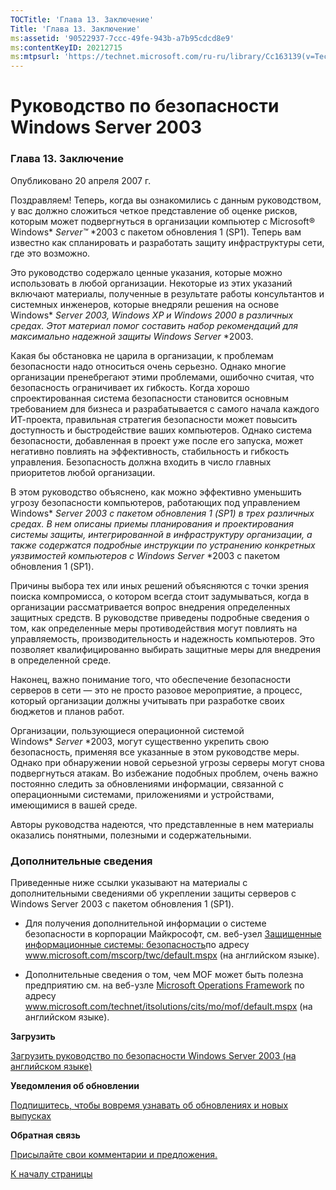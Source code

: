 ```yaml
---
TOCTitle: 'Глава 13. Заключение'
Title: 'Глава 13. Заключение'
ms:assetid: '90522937-7ccc-49fe-943b-a7b95cdcd8e9'
ms:contentKeyID: 20212715
ms:mtpsurl: 'https://technet.microsoft.com/ru-ru/library/Cc163139(v=TechNet.10)'
---
```


Руководство по безопасности Windows Server 2003
===============================================

### Глава 13. Заключение

Опубликовано 20 апреля 2007 г.

Поздравляем! Теперь, когда вы ознакомились с данным руководством, у вас должно сложиться четкое представление об оценке рисков, которым может подвергнуться в организации компьютер с Microsoft® Windows* *Server™* *2003 с пакетом обновления 1 (SP1). Теперь вам известно как спланировать и разработать защиту инфраструктуры сети, где это возможно.

Это руководство содержало ценные указания, которые можно использовать в любой организации. Некоторые из этих указаний включают материалы, полученные в результате работы консультантов и системных инженеров, которые внедряли решения на основе Windows* *Server* *2003, Windows* *XP и Windows* *2000 в различных средах. Этот материал помог составить набор рекомендаций для максимально надежной защиты Windows* *Server* *2003.

Какая бы обстановка не царила в организации, к проблемам безопасности надо относиться очень серьезно. Однако многие организации пренебрегают этими проблемами, ошибочно считая, что безопасность ограничивает их гибкость. Когда хорошо спроектированная система безопасности становится основным требованием для бизнеса и разрабатывается с самого начала каждого ИТ-проекта, правильная стратегия безопасности может повысить доступность и быстродействие ваших компьютеров. Однако система безопасности, добавленная в проект уже после его запуска, может негативно повлиять на эффективность, стабильность и гибкость управления. Безопасность должна входить в число главных приоритетов любой организации.

В этом руководство объяснено, как можно эффективно уменьшить угрозу безопасности компьютеров, работающих под управлением Windows* *Server* *2003 с пакетом обновления 1 (SP1) в трех различных средах. В нем описаны приемы планирования и проектирования системы защиты, интегрированной в инфраструктуру организации, а также содержатся подробные инструкции по устранению конкретных уязвимостей компьютеров с Windows* *Server* *2003 с пакетом обновления 1 (SP1).

Причины выбора тех или иных решений объясняются с точки зрения поиска компромисса, о котором всегда стоит задумываться, когда в организации рассматривается вопрос внедрения определенных защитных средств. В руководстве приведены подробные сведения о том, как определенные меры противодействия могут повлиять на управляемость, производительность и надежность компьютеров. Это позволяет квалифицированно выбирать защитные меры для внедрения в определенной среде.

Наконец, важно понимание того, что обеспечение безопасности серверов в сети — это не просто разовое мероприятие, а процесс, который организации должны учитывать при разработке своих бюджетов и планов работ.

Организации, пользующиеся операционной системой Windows* *Server* *2003, могут существенно укрепить свою безопасность, применяя все указанные в этом руководстве меры. Однако при обнаружении новой серьезной угрозы серверы могут снова подвергнуться атакам. Во избежание подобных проблем, очень важно постоянно следить за обновлениями информации, связанной с операционными системами, приложениями и устройствами, имеющимися в вашей среде.

Авторы руководства надеются, что представленные в нем материалы оказались понятными, полезными и содержательными.

### Дополнительные сведения

Приведенные ниже ссылки указывают на материалы с дополнительными сведениями об укреплении защиты серверов с Windows Server 2003 с пакетом обновления 1 (SP1).

-   Для получения дополнительной информации о системе безопасности в корпорации Майкрософт, см. веб-узел [Защищенные информационные системы: безопасность](http://www.microsoft.com/mscorp/twc/default.mspx)по адресу www.microsoft.com/mscorp/twc/default.mspx (на английском языке).

-   Дополнительные сведения о том, чем MOF может быть полезна предприятию см. на веб-узле [Microsoft Operations Framework](http://www.microsoft.com/technet/itsolutions/cits/mo/mof/default.mspx) по адресу www.microsoft.com/technet/itsolutions/cits/mo/mof/default.mspx (на английском языке).

**Загрузить**

[Загрузить руководство по безопасности Windows Server 2003 (на английском языке)](http://go.microsoft.com/fwlink/?linkid=14846)

**Уведомления об обновлении**

[Подпишитесь, чтобы вовремя узнавать об обновлениях и новых выпусках](http://go.microsoft.com/fwlink/?linkid=54982)

**Обратная связь**

[Присылайте свои комментарии и предложения.](mailto:secwish@microsoft.com?subject=windows%20server%202003%20security%20guide)

[](#mainsection)[К началу страницы](#mainsection)
